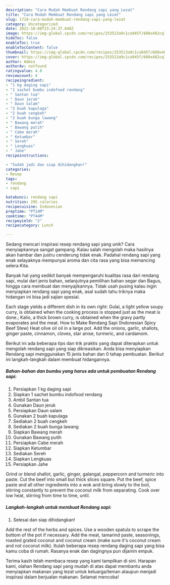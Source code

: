 ```yaml
---
description: "Cara Mudah Membuat Rendang sapi yang Lezat"
title: "Cara Mudah Membuat Rendang sapi yang Lezat"
slug: 1718-cara-mudah-membuat-rendang-sapi-yang-lezat
category: Uncategorized
date: 2022-10-08T23:24:37.648Z
image: https://img-global.cpcdn.com/recipes/253513a9c1ca945f/680x482cq70/rendang-sapi-foto-resep-utama.jpg
hideToc: false
enableToc: true
enableTocContent: false
thumbnail: https://img-global.cpcdn.com/recipes/253513a9c1ca945f/680x482cq70/rendang-sapi-foto-resep-utama.jpg
cover: https://img-global.cpcdn.com/recipes/253513a9c1ca945f/680x482cq70/rendang-sapi-foto-resep-utama.jpg
author: Admin
authorAv: notfound
ratingvalue: 4.8
reviewcount: 4
recipeingredient:
- "1 kg daging sapi"
- "1 sachet bumbu indofood rendang"
- " Santan tua"
- " Daun jeruk"
- " Daun salam"
- "2 buah kapulaga"
- "2 buah cengkeh"
- "2 buah bunga lawang"
- " Bawang merah"
- " Bawang putih"
- " Cabe merah"
- " Ketumbar"
- " Sereh"
- " Lengkuas"
- " Jahe"
recipeinstructions:

- "Sudah jadi dan siap dihidangkan!"
categories:
- Resep
tags:
- rendang
- sapi

katakunci: rendang sapi 
nutrition: 295 calories
recipecuisine: Indonesian
preptime: "PT14M"
cooktime: "PT44M"
recipeyield: "2"
recipecategory: Lunch

---
```





Sedang mencari inspirasi resep rendang sapi yang unik? Cara menyiapkannya sangat gampang. Kalau salah mengolah maka hasilnya akan hambar dan justru cenderung tidak enak. Padahal rendang sapi yang enak selayaknya mempunyai aroma dan cita rasa yang bisa memancing selera Kita.





Banyak hal yang sedikit banyak mempengaruhi kualitas rasa dari rendang sapi, mulai dari jenis bahan, selanjutnya pemilihan bahan segar dan Bagus, hingga cara membuat dan menyajikannya. Tidak usah pusing kalau ingin menyiapkan rendang sapi yang enak,      asal sudah tahu triknya maka hidangan ini bisa jadi sajian spesial.














Each stage yields a different dish in its own right: Gulai, a light yellow soupy curry, is obtained when the cooking process is stopped just as the meat is done.; Kalio, a thick brown curry, is obtained when the gravy partly evaporates and the meat. How to Make Rendang Sapi (Indonesian Spicy Beef Stew) Heat olive oil oil in a large pot. Add the onions, garlic, shallots, ginger paste, cinnamon, cloves, star anise, turmeric, and cardamom.






Berikut ini ada beberapa tips dan trik praktis yang dapat diterapkan untuk mengolah rendang sapi yang siap dikreasikan. Anda bisa menyiapkan Rendang sapi menggunakan 15 jenis bahan dan 0 tahap pembuatan. Berikut ini langkah-langkah dalam membuat hidangannya.

<!--inarticleads1-->

##### Bahan-bahan dan bumbu yang harus ada untuk pembuatan Rendang sapi:

1. Persiapkan 1 kg daging sapi
1. Siapkan 1 sachet bumbu indofood rendang
1. Ambil  Santan tua
1. Gunakan  Daun jeruk
1. Persiapkan  Daun salam
1. Gunakan 2 buah kapulaga
1. Sediakan 2 buah cengkeh
1. Sediakan 2 buah bunga lawang
1. Siapkan  Bawang merah
1. Gunakan  Bawang putih
1. Persiapkan  Cabe merah
1. Siapkan  Ketumbar
1. Sediakan  Sereh
1. Siapkan  Lengkuas
1. Persiapkan  Jahe


Grind or blend shallot, garlic, ginger, galangal, peppercorn and turmeric into paste. Cut the beef into small but thick slices square. Put the beef, spice paste and all other ingredients into a wok and bring slowly to the boil, stirring constantly to prevent the coconut milk from separating. Cook over low heat, stirring from time to time, until. 

<!--inarticleads2-->

##### Langkah-langkah untuk membuat Rendang sapi:


1. Selesai dan siap dihidangkan!

Add the rest of the herbs and spices. Use a wooden spatula to scrape the bottom of the pot if necessary. Add the meat, tamarind paste, seasonings, roasted grated coconut and coconut cream (make sure it&#39;s coconut cream and not coconut milk). Itulah beberapa resep rendang daging sapi yang bisa kamu coba di rumah. Rasanya enak dan dagingnya pun dijamin empuk. 

Terima kasih telah membaca resep yang kami tampilkan di sini. Harapan kami, olahan Rendang sapi yang mudah di atas dapat membantu anda menyiapkan makanan yang lezat untuk keluarga/teman ataupun menjadi inspirasi dalam berjualan makanan. Selamat mencoba!
